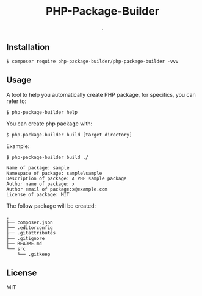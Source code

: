 <h1 align="center"> PHP-Package-Builder </h1>

<p align="center"> .</p>

## Installation

```shell
$ composer require php-package-builder/php-package-builder -vvv
```

## Usage

A tool to help you automatically create PHP package, for specifics, you can refer to:

```shell
$ php-package-builder help
```

You can create php package with:

```shell
$ php-package-builder build [target directory]
```

Example:

```shell
$ php-package-builder build ./

Name of package: sample
Namespace of package: sample\sample
Description of package: A PHP sample package
Author name of package: x
Author email of package:x@example.com
License of package: MIT

```

The follow package will be created:

```
.
├── composer.json
├── .editorconfig
├── .gitattributes
├── .gitignore
├── README.md
└── src
    └── .gitkeep

```


## License

MIT